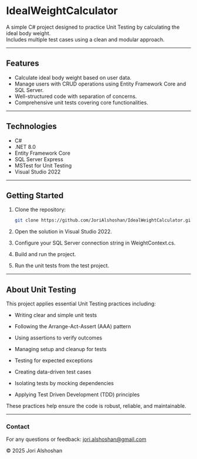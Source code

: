 # IdealWeightCalculator

A simple C# project designed to practice Unit Testing by calculating the ideal body weight.  
Includes multiple test cases using a clean and modular approach.

---

## Features

- Calculate ideal body weight based on user data.  
- Manage users with CRUD operations using Entity Framework Core and SQL Server.  
- Well-structured code with separation of concerns.  
- Comprehensive unit tests covering core functionalities.

---

## Technologies

- C#  
- .NET 8.0  
- Entity Framework Core  
- SQL Server Express  
- MSTest for Unit Testing  
- Visual Studio 2022

---

## Getting Started

1. Clone the repository:  
   ```bash
   git clone https://github.com/JoriAlshoshan/IdealWeightCalculator.git
2. Open the solution in Visual Studio 2022.

3. Configure your SQL Server connection string in WeightContext.cs.

4. Build and run the project.

5. Run the unit tests from the test project.

---

## About Unit Testing
This project applies essential Unit Testing practices including:

- Writing clear and simple unit tests

- Following the Arrange-Act-Assert (AAA) pattern
  
-  Using assertions to verify outcomes

-  Managing setup and cleanup for tests

-  Testing for expected exceptions

-  Creating data-driven test cases

-  Isolating tests by mocking dependencies

-  Applying Test Driven Development (TDD) principles

 These practices help ensure the code is robust, reliable, and maintainable.

---

### Contact
For any questions or feedback:
jori.alshoshan@gmail.com

© 2025 Jori Alshoshan
